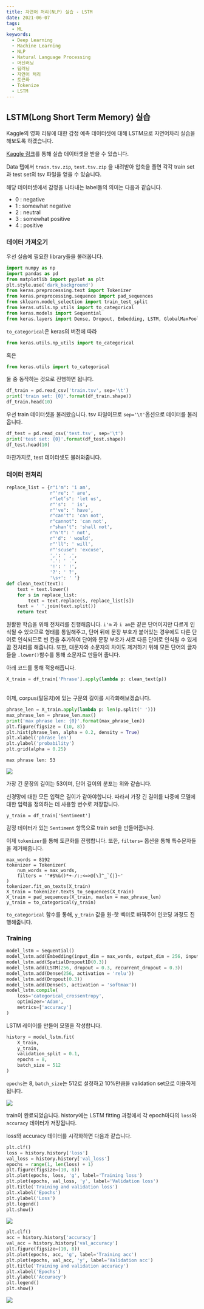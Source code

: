 ```yaml
---
title: 자연어 처리(NLP) 실습 - LSTM
date: 2021-06-07
tags:
  - ML
keywords:
  - Deep Learning
  - Machine Learning
  - NLP
  - Natural Language Processing
  - 머신러닝
  - 딥러닝
  - 자연어 처리
  - 토큰화
  - Tokenize
  - LSTM
---
```


## LSTM(Long Short Term Memory) 실습

Kaggle의 영화 리뷰에 대한 감정 예측 데이터셋에 대해 LSTM으로 자연어차리 실습을 해보도록 하겠습니다.

[Kaggle 링크](https://www.kaggle.com/c/movie-review-sentiment-analysis-kernels-only/)를 통해 실습 데이터셋을 받을 수 있습니다.

Data 탭에서 `train.tsv.zip`, `test.tsv.zip` 을 내려받아 압축을 풀면 각각 train set과 test set의 tsv 파일을 얻을 수 있습니다.

해당 데이터셋에서 감정을 나타내는 label들의 의미는 다음과 같습니다.

- 0 : negative
- 1 : somewhat negative
- 2 : neutral
- 3 : somewhat positive
- 4 : positive

### 데이터 가져오기

우선 실습에 필요한 library들을 불러옵니다.

```python
import numpy as np
import pandas as pd
from matplotlib import pyplot as plt
plt.style.use('dark_background')
from keras.preprocessing.text import Tokenizer
from keras.preprocessing.sequence import pad_sequences
from sklearn.model_selection import train_test_split
from keras.utils.np_utils import to_categorical
from keras.models import Sequential
from keras.layers import Dense, Dropout, Embedding, LSTM, GlobalMaxPooling1D, SpatialDropout1D
```

`to_categorical`은 keras의 버전에 따라 
```python
from keras.utils.np_utils import to_categorical
```
혹은
```python
from keras.utils import to_categorical
```

둘 중 동작하는 것으로 진행하면 됩니다.

```python
df_train = pd.read_csv('train.tsv', sep='\t')
print('train set: {0}'.format(df_train.shape))
df_train.head(10)
```

우선 train 데이터셋을 불러왔습니다. tsv 파일이므로 `sep='\t'`옵션으로 데이터를 불러옵니다.


```python
df_test = pd.read_csv('test.tsv', sep='\t')
print('test set: {0}'.format(df_test.shape))
df_test.head(10)
```

마찬가지로, test 데이터셋도 불러와줍니다.

### 데이터 전처리

```python
replace_list = {r"i'm": 'i am',
                r"'re": ' are',
                r"let’s": 'let us',
                r"'s":  ' is',
                r"'ve": ' have',
                r"can't": 'can not',
                r"cannot": 'can not',
                r"shan’t": 'shall not',
                r"n't": ' not',
                r"'d": ' would',
                r"'ll": ' will',
                r"'scuse": 'excuse',
                ',': ' ,',
                '.': ' .',
                '!': ' !',
                '?': ' ?',
                '\s+': ' '}
def clean_text(text):
    text = text.lower()
    for s in replace_list:
        text = text.replace(s, replace_list[s])
    text = ' '.join(text.split())
    return text

```

원활한 학습을 위해 전처리를 진행해줍니다. `i'm` 과 `i am`은 같은 단어이지만 다르게 인식될 수 있으므로 형태를 통일해주고, 단어 뒤에 문장 부호가 붙어있는 경우에도 다른 단어로 인식되므로 빈 칸을 추가하여 단어와 문장 부호가 서로 다른 단어로 인식될 수 있게끔 전처리를 해줍니다. 또한, 대문자와 소문자의 차이도 제거하기 위해 모든 단어의 글자들을 `.lower()`함수를 통해 소문자로 만들어 줍니다.

아래 코드를 통해 적용해줍니다.

```python
X_train = df_train['Phrase'].apply(lambda p: clean_text(p))
```

<br/>
이제, corpus(말뭉치)에 있는 구문의 길이를 시각화해보겠습니다.

```python
phrase_len = X_train.apply(lambda p: len(p.split(' ')))
max_phrase_len = phrase_len.max()
print('max phrase len: {0}'.format(max_phrase_len))
plt.figure(figsize = (10, 8))
plt.hist(phrase_len, alpha = 0.2, density = True)
plt.xlabel('phrase len')
plt.ylabel('probability')
plt.grid(alpha = 0.25)
```
```
max phrase len: 53
```
![](1.png)

가장 긴 문장의 길이는 53이며, 단어 길이의 분포는 위와 같습니다.

신경망에 대한 모든 입력은 길이가 같아야합니다. 따라서 가장 긴 길이를 나중에 모델에 대한 입력을 정의하는 데 사용할 변수로 저장합니다.

```
y_train = df_train['Sentiment']
```

감정 데이터가 있는 `Sentiment` 항목으로 train set을 만들어줍니다.

이제 `tokenizer`를 통해 토큰화를 진행합니다. 
또한, `filters=` 옵션을 통해 특수문자들을 제거해줍니다.

```
max_words = 8192
tokenizer = Tokenizer(
    num_words = max_words,
    filters = '"#$%&()*+-/:;<=>@[\]^_`{|}~'
)
tokenizer.fit_on_texts(X_train)
X_train = tokenizer.texts_to_sequences(X_train)
X_train = pad_sequences(X_train, maxlen = max_phrase_len)
y_train = to_categorical(y_train)
```

`to_categorical` 함수를 통해, `y_train` 값을 원-핫 벡터로 바꿔주어 인코딩 과정도 진행해줍니다.

### Training

```python
model_lstm = Sequential()
model_lstm.add(Embedding(input_dim = max_words, output_dim = 256, input_length = max_phrase_len))
model_lstm.add(SpatialDropout1D(0.3))
model_lstm.add(LSTM(256, dropout = 0.3, recurrent_dropout = 0.3))
model_lstm.add(Dense(256, activation = 'relu'))
model_lstm.add(Dropout(0.3))
model_lstm.add(Dense(5, activation = 'softmax'))
model_lstm.compile(
    loss='categorical_crossentropy',
    optimizer='Adam',
    metrics=['accuracy']
)
```
LSTM 레이어를 만들어 모델을 작성합니다.

```python
history = model_lstm.fit(
    X_train,
    y_train,
    validation_split = 0.1,
    epochs = 8,
    batch_size = 512
)
```
`epochs`는 8, `batch_size`는 512로 설정하고 10%만큼을 validation set으로 이용하게 됩니다.

![](2.png)

train이 완료되었습니다. history에는 LSTM fitting 과정에서 각 epoch마다의 `loss`와 `accuracy` 데이터가 저장됩니다.

loss와 accuracy 데이터를 시각화하면 다음과 같습니다.

```python
plt.clf()
loss = history.history['loss']
val_loss = history.history['val_loss']
epochs = range(1, len(loss) + 1)
plt.figure(figsize=(10, 8))
plt.plot(epochs, loss, 'g', label='Training loss')
plt.plot(epochs, val_loss, 'y', label='Validation loss')
plt.title('Training and validation loss')
plt.xlabel('Epochs')
plt.ylabel('Loss')
plt.legend()
plt.show()
```

![](3.png)

```python
plt.clf()
acc = history.history['accuracy']
val_acc = history.history['val_accuracy']
plt.figure(figsize=(10, 8))
plt.plot(epochs, acc, 'g', label='Training acc')
plt.plot(epochs, val_acc, 'y', label='Validation acc')
plt.title('Training and validation accuracy')
plt.xlabel('Epochs')
plt.ylabel('Accuracy')
plt.legend()
plt.show()
```

![](4.png)